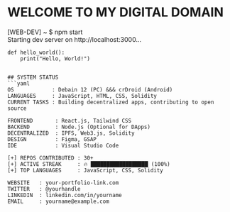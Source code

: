 # WELCOME TO MY DIGITAL DOMAIN 

[WEB-DEV] ~ $ npm start  
Starting dev server on http://localhost:3000...  

```
def hello_world():
    print("Hello, World!")


## SYSTEM STATUS
```yaml
OS            : Debain 12 (PC) &&& crDroid (Android)  
LANGUAGES     : JavaScript, HTML, CSS, Solidity  
CURRENT TASKS : Building decentralized apps, contributing to open source  

FRONTEND       : React.js, Tailwind CSS  
BACKEND        : Node.js (Optional for DApps)  
DECENTRALIZED  : IPFS, Web3.js, Solidity  
DESIGN         : Figma, GSAP  
IDE            : Visual Studio Code  

[+] REPOS CONTRIBUTED : 30+  
[+] ACTIVE STREAK     : 🔥 ██████████████████ (100%)  
[+] TOP LANGUAGES     : JavaScript, CSS, Solidity  

WEBSITE   : your-portfolio-link.com  
TWITTER   : @yourhandle  
LINKEDIN  : linkedin.com/in/yourname  
EMAIL     : yourname@example.com  
